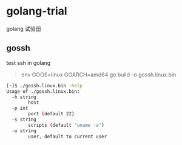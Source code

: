 # golang-trial
golang 试验田

## gossh 
test ssh in golang

> env GOOS=linux GOARCH=amd64 go build -o gossh.linux.bin

```bash
[~]$ ./gossh.linux.bin -help
Usage of ./gossh.linux.bin:
  -h string
        host
  -p int
        port (default 22)
  -s string
        scripts (default "uname -a")
  -u string
        user, default to current user
```
